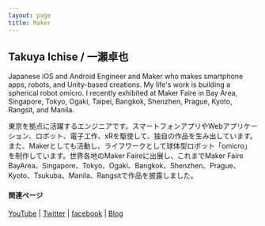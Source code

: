 ```yaml
---
layout: page
title: Maker
---
```


## Takuya Ichise / 一瀬卓也
Japanese iOS and Android Engineer and Maker who makes smartphone apps, robots, and Unity-based creations. My life's work is building a spherical robot omicro.
I recently exhibited at Maker Faire in Bay Area, Singapore, Tokyo, Ogaki, Taipei, Bangkok, Shenzhen, Prague, Kyoto, Rangsit, and Manila.

東京を拠点に活躍するエンジニアです。スマートフォンアプリやWebアプリケーション、ロボット、電子工作、xRを駆使して、独自の作品を生み出しています。
また、Makerとしても活動し、ライフワークとして球体型ロボット「omicro」を制作しています。世界各地のMaker Faireに出展し、これまでMaker Faire BayArea、Singapore、Tokyo、Ogaki、Bangkok、Shenzhen、Prague、Kyoto、Tsukuba、Manila、Rangsitで作品を披露しました。

#### 関連ページ
<a href="http://bit.ly/3rao0nP">YouTube</a> | <a href="https://twitter.com/tichise">Twitter</a> | <a href="https://www.facebook.com/tichise">facebook</a> | <a href="https://medium.com/tichise">Blog</a>